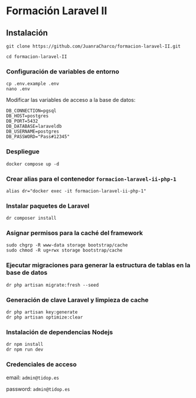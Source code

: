 # Formación Laravel II

## Instalación
`````
git clone https://github.com/JuanraCharco/formacion-laravel-II.git

cd formacion-laravel-II
`````
### Configuración de variables de entorno
````
cp .env.example .env
nano .env
````
Modificar las variables de acceso a la base de datos:
````
DB_CONNECTION=pgsql
DB_HOST=postgres
DB_PORT=5432
DB_DATABASE=laraveldb
DB_USERNAME=postgres
DB_PASSWORD="Pass#12345"
````
### Despliegue
````
docker compose up -d
````
### Crear alias para el contenedor ````formacion-laravel-ii-php-1````
````
alias dr="docker exec -it formacion-laravel-ii-php-1"
````
### Instalar paquetes de Laravel
````
dr composer install
````
### Asignar permisos para la caché del framework
````
sudo chgrp -R www-data storage bootstrap/cache
sudo chmod -R ug+rwx storage bootstrap/cache
````
### Ejecutar migraciones para generar la estructura de tablas en la base de datos
````
dr php artisan migrate:fresh --seed
````
### Generación de clave Laravel y limpieza de cache
````
dr php artisan key:generate
dr php artisan optimize:clear
````
### Instalación de dependencias Nodejs
````
dr npm install
dr npm run dev
````

### Credenciales de acceso
email: ````admin@tidop.es````

password: ````admin@tidop.es````
